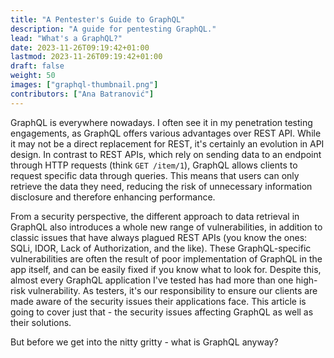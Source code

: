 ```yaml
---
title: "A Pentester's Guide to GraphQL"
description: "A guide for pentesting GraphQL."
lead: "What's a GraphQL?"
date: 2023-11-26T09:19:42+01:00
lastmod: 2023-11-26T09:19:42+01:00
draft: false
weight: 50
images: ["graphql-thumbnail.png"]
contributors: ["Ana Batranović"]
---
```


GraphQL is everywhere nowadays. I often see it in my penetration testing engagements, as GraphQL offers various advantages over REST API. While it may not be a direct replacement for REST, it's certainly an evolution in API design. In contrast to REST APIs, which rely on sending data to an endpoint through HTTP requests (think `GET /item/1`), GraphQL allows clients to request specific data through queries. This means that users can only retrieve the data they need, reducing the risk of unnecessary information disclosure and therefore enhancing performance.

From a security perspective, the different approach to data retrieval in GraphQL also introduces a whole new range of vulnerabilities, in addition to classic issues that have always plagued REST APIs (you know the ones: SQLi, IDOR, Lack of Authorization, and the like). These GraphQL-specific vulnerabilities are often the result of poor implementation of GraphQL in the app itself, and can be easily fixed if you know what to look for. Despite this, almost every GraphQL application I've tested has had more than one high-risk vulnerability. As testers, it's our responsibility to ensure our clients are made aware of the security issues their applications face. This article is going to cover just that - the security issues affecting GraphQL as well as their solutions.

But before we get into the nitty gritty - what is GraphQL anyway?
